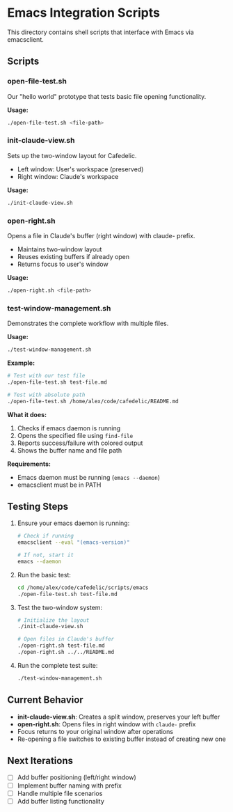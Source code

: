 # Emacs Integration Scripts

This directory contains shell scripts that interface with Emacs via emacsclient.

## Scripts

### open-file-test.sh
Our "hello world" prototype that tests basic file opening functionality.

**Usage:**
```bash
./open-file-test.sh <file-path>
```

### init-claude-view.sh
Sets up the two-window layout for Cafedelic.
- Left window: User's workspace (preserved)
- Right window: Claude's workspace

**Usage:**
```bash
./init-claude-view.sh
```

### open-right.sh
Opens a file in Claude's buffer (right window) with claude- prefix.
- Maintains two-window layout
- Reuses existing buffers if already open
- Returns focus to user's window

**Usage:**
```bash
./open-right.sh <file-path>
```

### test-window-management.sh
Demonstrates the complete workflow with multiple files.

**Usage:**
```bash
./test-window-management.sh
```

**Example:**
```bash
# Test with our test file
./open-file-test.sh test-file.md

# Test with absolute path
./open-file-test.sh /home/alex/code/cafedelic/README.md
```

**What it does:**
1. Checks if emacs daemon is running
2. Opens the specified file using `find-file`
3. Reports success/failure with colored output
4. Shows the buffer name and file path

**Requirements:**
- Emacs daemon must be running (`emacs --daemon`)
- emacsclient must be in PATH

## Testing Steps

1. Ensure your emacs daemon is running:
   ```bash
   # Check if running
   emacsclient --eval "(emacs-version)"
   
   # If not, start it
   emacs --daemon
   ```

2. Run the basic test:
   ```bash
   cd /home/alex/code/cafedelic/scripts/emacs
   ./open-file-test.sh test-file.md
   ```

3. Test the two-window system:
   ```bash
   # Initialize the layout
   ./init-claude-view.sh
   
   # Open files in Claude's buffer
   ./open-right.sh test-file.md
   ./open-right.sh ../../README.md
   ```

4. Run the complete test suite:
   ```bash
   ./test-window-management.sh
   ```

## Current Behavior

- **init-claude-view.sh**: Creates a split window, preserves your left buffer
- **open-right.sh**: Opens files in right window with `claude-` prefix
- Focus returns to your original window after operations
- Re-opening a file switches to existing buffer instead of creating new one

## Next Iterations
- [ ] Add buffer positioning (left/right window)
- [ ] Implement buffer naming with prefix
- [ ] Handle multiple file scenarios
- [ ] Add buffer listing functionality
